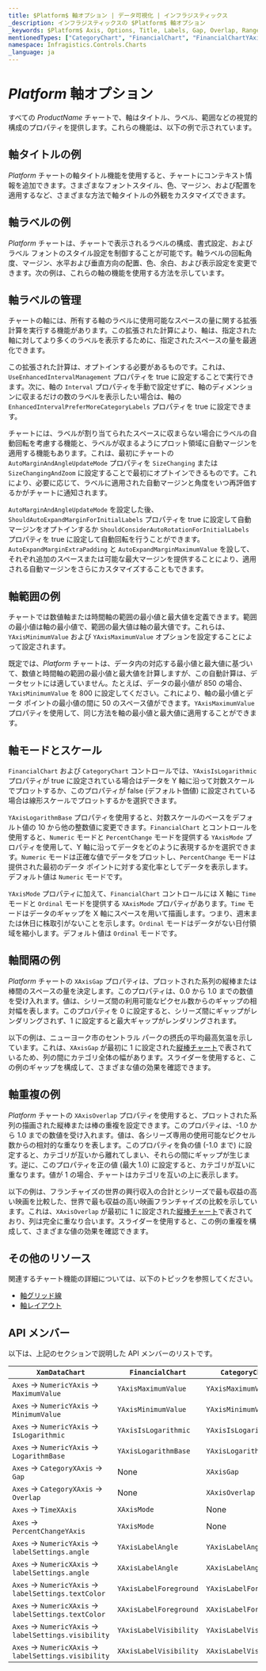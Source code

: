 ```yaml
---
title: $Platform$ 軸オプション | データ可視化 | インフラジスティックス
_description: インフラジスティックスの $Platform$ 軸オプション
_keywords: $Platform$ Axis, Options, Title, Labels, Gap, Overlap, Range, Scale, Mode, Infragistics, $Platform$ 軸, オプション, タイトル, ラベル, 間隔, 重複, 範囲, スケール, モード, インフラジスティックス
mentionedTypes: ["CategoryChart", "FinancialChart", "FinancialChartYAxisMode", "FinancialChartXAxisMode", "NumericYAxis", "CategoryXAxis"]
namespace: Infragistics.Controls.Charts
_language: ja
---
```


# $Platform$ 軸オプション

すべての $ProductName$ チャートで、軸はタイトル、ラベル、範囲などの視覚的構成のプロパティを提供します。これらの機能は、以下の例で示されています。

## 軸タイトルの例

$Platform$ チャートの軸タイトル機能を使用すると、チャートにコンテキスト情報を追加できます。さまざまなフォントスタイル、色、マージン、および配置を適用するなど、さまざまな方法で軸タイトルの外観をカスタマイズできます。

<code-view style="height: 450px"
           data-demos-base-url="{environment:dvDemosBaseUrl}"
           iframe-src="{environment:dvDemosBaseUrl}/charts/category-chart-axis-titles"
           alt="$Platform$ 軸タイトルの例"
           github-src="charts/category-chart/axis-titles">
</code-view>

<div class="divider--half"></div>


## 軸ラベルの例

$Platform$ チャートは、チャートで表示されるラベルの構成、書式設定、およびラベル フォントのスタイル設定を制御することが可能です。軸ラベルの回転角度、マージン、水平および垂直方向の配置、色、余白、および表示設定を変更できます。次の例は、これらの軸の機能を使用する方法を示しています。

<code-view style="height: 450px"
           data-demos-base-url="{environment:dvDemosBaseUrl}"
           iframe-src="{environment:dvDemosBaseUrl}/charts/category-chart-axis-labels"
           alt="$Platform$ 軸ラベルの例"
           github-src="charts/category-chart/axis-labels">
</code-view>

<div class="divider--half"></div>

## 軸ラベルの管理

チャートの軸には、所有する軸のラベルに使用可能なスペースの量に関する拡張計算を実行する機能があります。この拡張された計算により、軸は、指定された軸に対してより多くのラベルを表示するために、指定されたスペースの量を最適化できます。

この拡張された計算は、オプトインする必要があるものです。これは、`UseEnhancedIntervalManagement` プロパティを true に設定することで実行できます。次に、軸の `Interval` プロパティを手動で設定せずに、軸のディメンションに収まるだけの数のラベルを表示したい場合は、軸の `EnhancedIntervalPreferMoreCategoryLabels` プロパティを true に設定できます。

チャートには、ラベルが割り当てられたスペースに収まらない場合にラベルの自動回転を考慮する機能と、ラベルが収まるようにプロット領域に自動マージンを適用する機能もあります。これは、最初にチャートの `AutoMarginAndAngleUpdateMode` プロパティを `SizeChanging` または `SizeChangingAndZoom` に設定することで最初にオプトインできるものです。これにより、必要に応じて、ラベルに適用された自動マージンと角度をいつ再評価するかがチャートに通知されます。

`AutoMarginAndAngleUpdateMode` を設定した後、`ShouldAutoExpandMarginForInitialLabels` プロパティを true に設定して自動マージンをオプトインするか `ShouldConsiderAutoRotationForInitialLabels` プロパティを true に設定して自動回転を行うことができます。`AutoExpandMarginExtraPadding` と `AutoExpandMarginMaximumValue` を設して、それぞれ追加のスペースまたは可能な最大マージンを提供することにより、適用される自動マージンをさらにカスタマイズすることもできます。

## 軸範囲の例

チャートでは数値軸または時間軸の範囲の最小値と最大値を定義できます。範囲の最小値は軸の最小値で、範囲の最大値は軸の最大値です。これらは、`YAxisMinimumValue` および `YAxisMaximumValue` オプションを設定することによって設定されます。

既定では、$Platform$ チャートは、データ内の対応する最小値と最大値に基づいて、数値と時間軸の範囲の最小値と最大値を計算しますが、この自動計算は、データセットには適していません。たとえば、データの最小値が 850 の場合、`YAxisMinimumValue` を 800 に設定してください。これにより、軸の最小値とデータ ポイントの最小値の間に 50 のスペース値ができます。`YAxisMaximumValue` プロパティを使用して、同じ方法を軸の最小値と最大値に適用することができます。

<code-view style="height: 450px"
           data-demos-base-url="{environment:dvDemosBaseUrl}"
           iframe-src="{environment:dvDemosBaseUrl}/charts/category-chart-axis-range"
           alt="$Platform$ 軸範囲の例"
           github-src="charts/category-chart/axis-range">
</code-view>

<div class="divider--half"></div>


## 軸モードとスケール

`FinancialChart` および `CategoryChart` コントロールでは、`YAxisIsLogarithmic` プロパティが true に設定されている場合はデータを Y 軸に沿って対数スケールでプロットするか、このプロパティが false (デフォルト価値) に設定されている場合は線形スケールでプロットするかを選択できます。

`YAxisLogarithmBase` プロパティを使用すると、対数スケールのベースをデフォルト値の 10 から他の整数値に変更できます。`FinancialChart` とコントロールを使用すると、`Numeric` モードと `PercentChange` モードを提供する `YAxisMode` プロパティを使用して、Y 軸に沿ってデータをどのように表現するかを選択できます。`Numeric` モードは正確な値でデータをプロットし、`PercentChange` モードは提供された最初のデータ ポイントに対する変化率としてデータを表示します。デフォルト値は `Numeric` モードです。

`YAxisMode` プロパティに加えて、`FinancialChart` コントロールには X 軸に `Time` モードと `Ordinal` モードを提供する `XAxisMode` プロパティがあります。`Time` モードはデータのギャップを X 軸にスペースを用いて描画します。つまり、週末または休日に株取引がないことを示します。`Ordinal` モードはデータがない日付領域を縮小します。デフォルト値は `Ordinal` モードです。

<code-view style="height: 450px"
           data-demos-base-url="{environment:dvDemosBaseUrl}"
           iframe-src="{environment:dvDemosBaseUrl}/charts/financial-chart-axis-types"
           alt="$Platform$ 軸範囲の例"
           github-src="charts/financial-chart/axis-types">
</code-view>

<div class="divider--half"></div>

## 軸間隔の例

$Platform$ チャートの `XAxisGap` プロパティは、プロットされた系列の縦棒または棒間のスペースの量を決定します。このプロパティは、0.0 から 1.0 までの数値を受け入れます。値は、シリーズ間の利用可能なピクセル数からのギャップの相対幅を表します。このプロパティを 0 に設定すると、シリーズ間にギャップがレンダリングされず、1 に設定すると最大ギャップがレンダリングされます。

以下の例は、ニューヨーク市のセントラル パークの摂氏の平均最高気温を示しています。これは、`XAxisGap` が最初に 1 に設定された[縦棒チャート](../types/column-chart.md)で表されているため、列の間にカテゴリ全体の幅があります。スライダーを使用すると、この例のギャップを構成して、さまざまな値の効果を確認できます。

<code-view style="height: 450px"
           data-demos-base-url="{environment:dvDemosBaseUrl}"
           iframe-src="{environment:dvDemosBaseUrl}/charts/category-chart-axis-gap"
           alt="$Platform$ 軸間隔の例"
           github-src="charts/category-chart/axis-gap">
</code-view>

<div class="divider--half"></div>

## 軸重複の例

$Platform$ チャートの `XAxisOverlap` プロパティを使用すると、プロットされた系列の描画された縦棒または棒の重複を設定できます。このプロパティは、-1.0 から 1.0 までの数値を受け入れます。値は、各シリーズ専用の使用可能なピクセル数からの相対的な重なりを表します。このプロパティを負の値 (-1.0 まで) に設定すると、カテゴリが互いから離れてしまい、それらの間にギャップが生じます。逆に、このプロパティを正の値 (最大 1.0) に設定すると、カテゴリが互いに重なります。値が 1 の場合、チャートはカテゴリを互いの上に表示します。

以下の例は、フランチャイズの世界の興行収入の合計とシリーズで最も収益の高い映画を比較した、世界で最も収益の高い映画フランチャイズの比較を示しています。これは、`XAxisOverlap` が最初に 1 に設定された[縦棒チャート](../types/column-chart.md)で表されており、列は完全に重なり合います。スライダーを使用すると、この例の重複を構成して、さまざまな値の効果を確認できます。

<code-view style="height: 450px"
           data-demos-base-url="{environment:dvDemosBaseUrl}"
           iframe-src="{environment:dvDemosBaseUrl}/charts/category-chart-axis-overlap"
           alt="$Platform$ 軸重複の例"
           github-src="charts/category-chart/axis-overlap">
</code-view>

<div class="divider--half"></div>

## その他のリソース

関連するチャート機能の詳細については、以下のトピックを参照してください。

- [軸グリッド線](chart-axis-gridlines.md)
- [軸レイアウト](chart-axis-layouts.md)

## API メンバー

以下は、上記のセクションで説明した API メンバーのリストです。

| `XamDataChart`                                         | `FinancialChart`       | `CategoryChart`        |
| ------------------------------------------------------ | ---------------------- | ---------------------- |
| `Axes` -> `NumericYAxis` -> `MaximumValue`             | `YAxisMaximumValue`    | `YAxisMaximumValue`    |
| `Axes` -> `NumericYAxis` -> `MinimumValue`             | `YAxisMinimumValue`    | `YAxisMinimumValue`    |
| `Axes` -> `NumericYAxis` -> `IsLogarithmic`            | `YAxisIsLogarithmic`   | `YAxisIsLogarithmic`   |
| `Axes` -> `NumericYAxis` -> `LogarithmBase`            | `YAxisLogarithmBase`   | `YAxisLogarithmBase`   |
| `Axes` -> `CategoryXAxis` -> `Gap`                     | None                   | `XAxisGap`             |
| `Axes` -> `CategoryXAxis` -> `Overlap`                 | None                   | `XAxisOverlap`         |
| `Axes` -> `TimeXAxis`                                  | `XAxisMode`            | None                   |
| `Axes` -> `PercentChangeYAxis`                         | `YAxisMode`            | None                   |
| `Axes` -> `NumericYAxis` -> `labelSettings.angle`      | `YAxisLabelAngle`      | `YAxisLabelAngle`      |
| `Axes` -> `NumericXAxis` -> `labelSettings.angle`      | `XAxisLabelAngle`      | `XAxisLabelAngle`      |
| `Axes` -> `NumericYAxis` -> `labelSettings.textColor`  | `YAxisLabelForeground` | `YAxisLabelForeground` |
| `Axes` -> `NumericXAxis` -> `labelSettings.textColor`  | `XAxisLabelForeground` | `XAxisLabelForeground` |
| `Axes` -> `NumericYAxis` -> `labelSettings.visibility` | `YAxisLabelVisibility` | `YAxisLabelVisibility` |
| `Axes` -> `NumericXAxis` -> `labelSettings.visibility` | `XAxisLabelVisibility` | `XAxisLabelVisibility` |

